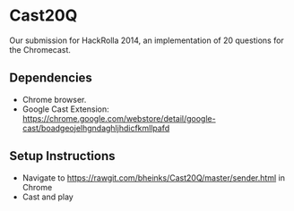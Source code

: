 # Cast20Q

Our submission for HackRolla 2014, an implementation of 20 questions for the Chromecast.

## Dependencies
* Chrome browser.
* Google Cast Extension: https://chrome.google.com/webstore/detail/google-cast/boadgeojelhgndaghljhdicfkmllpafd

## Setup Instructions
* Navigate to https://rawgit.com/bheinks/Cast20Q/master/sender.html in Chrome
* Cast and play
